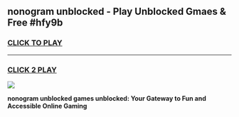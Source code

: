 
## nonogram unblocked - Play Unblocked Gmaes & Free #hfy9b
<h3>
<a href="https://news.freeplayer.one?title=nonogram_unblocked&ref=24F">CLICK TO PLAY</a></h3>
<hr>

<h3>
<a href="https://news.freeplayer.one?title=nonogram_unblocked&ref=24F">CLICK 2 PLAY</a>
  
</h3>

<a href="https://news.freeplayer.one?title=nonogram_unblocked&ref=24F/"><img src="https://clearcache.store/games.png"></a>


**nonogram unblocked games unblocked: Your Gateway to Fun and Accessible Online Gaming**
